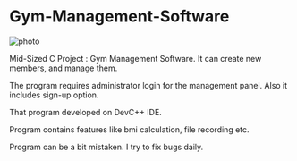 # Gym-Management-Software
![photo](https://github.com/mertfozzy/Gym-Management-Software/blob/main/screenshot.jpg?raw=true)

Mid-Sized C Project : Gym Management Software. It can create new members, and manage them.

The program requires administrator login for the management panel. Also it includes sign-up option.

That program developed on DevC++ IDE.

Program contains features like bmi calculation, file recording etc.

Program can be a bit mistaken. I try to fix bugs daily.
